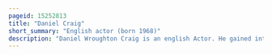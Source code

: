 ```yaml
---
pageid: 15252813
title: "Daniel Craig"
short_summary: "English actor (born 1968)"
description: "Daniel Wroughton Craig is an english Actor. He gained international Fame by playing the fictional secret Agent James Bond for five Installments in the Film Series, from Casino Royale up to no Time to Die."
---
```

